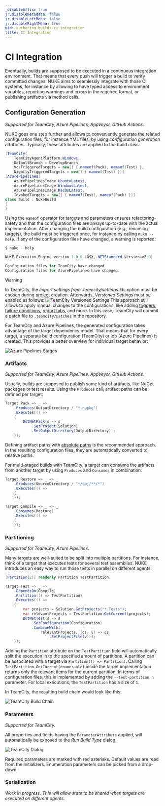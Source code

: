 ```yaml
---
_disableAffix: true
jr.disableMetadata: false
jr.disableLeftMenu: false
jr.disableRightMenu: true
uid: authoring-builds-ci-integration
title: CI Integration
---
```


# CI Integration

Eventually, builds are supposed to be executed in a continuous integration environment. That means that every push will trigger a build to verify committed changes. NUKE aims to seamlessly integrate with those CI systems, for instance by allowing to have typed access to environment variables, reporting warnings and errors in the required format, or publishing artifacts via method calls.

## Configuration Generation

_Supported for TeamCity, Azure Pipelines, AppVeyor, GitHub Actions._

NUKE goes one step further and allows to conveniently generate the related configuration files, for instance YML files, by using _configuration generation_ attributes. Typically, these attributes are applied to the build class:

```c#
[TeamCity(
    TeamCityAgentPlatform.Windows,
    DefaultBranch = DevelopBranch,
    VcsTriggeredTargets = new[] { nameof(Pack), nameof(Test) },
    NightlyTriggeredTargets = new[] { nameof(Test) })]
[AzurePipelines(
    AzurePipelinesImage.UbuntuLatest,
    AzurePipelinesImage.WindowsLatest,
    AzurePipelinesImage.MacOsLatest,
    InvokedTargets = new[] { nameof(Test), nameof(Pack) })]
class Build : NukeBuild
{
}
```

Using the `nameof` operator for targets and parameters ensures refactoring-safety and that the configuration files are always up-to-date with the actual implementation. After changing the build configuration (e.g., renaming targets), the build must be triggered once, for instance by calling `nuke --help`. If any of the configuration files have changed, a warning is reported:

```c#
$ nuke --help

NUKE Execution Engine version 1.0.0 (OSX,.NETStandard,Version=v2.0)

Configuration files for TeamCity have changed.
Configuration files for AzurePipelines have changed.
```

> [!Warning]
> In TeamCity, the _Import settings from .teamcity/settings.kts_ option must be chosen during project creation. Afterwards, _Versioned Settings_ must be enabled as follows:
> ![TeamCity Versioned Settings](~/images/teamcity-versioned-settings.png)
> This approach still allows to apply manual changes to the configurations, like adding [triggers](https://www.jetbrains.com/help/teamcity/configuring-build-triggers.html), [failure conditions](https://www.jetbrains.com/help/teamcity/build-failure-conditions.html), [report tabs](https://www.jetbrains.com/help/teamcity/including-third-party-reports-in-the-build-results.html), and more. In this case, TeamCity will commit a patch file to `.teamcity/patches` in the repository.

For TeamCity and Azure Pipelines, the generated configuration takes advantage of the target dependency model. That means that for every target, a separate build configuration (TeamCity) or job (Azure Pipelines) is created. This provides a better overview for individual target behavior:

![Azure Pipelines Stages](~/images/azure-stages.png)

### Artifacts

_Supported for TeamCity, Azure Pipelines, AppVeyor, GitHub Actions._

Usually, builds are supposed to publish some kind of artifacts, like NuGet packages or test results. Using the `Produces` call, artifact paths can be defined per target:

```c#
Target Pack => _ => _
    .Produces(OutputDirectory / "*.nupkg")
    .Executes(() =>
    {
        DotNetPack(s => s
            .SetProject(Solution)
            .SetOutputDirectory(OutputDirectory));
    });
```

Defining artifact paths with [absolute paths](system-paths.md) is the recommended approach. In the resulting configuration files, they are automatically converted to relative paths.

For multi-staged builds with TeamCity, a target can consume the artifacts from another target by using `Produces` and `Consumes` in combination:

```c#
Target Restore => _ => _
    .Produces(SourceDirectory / "*/obj/**/*")
    .Executes(() =>
    {
    });

Target Compile => _ => _
    .Consumes(Restore)
    .Executes(() =>
    {
    });
```

### Partitioning

_Supported for TeamCity, Azure Pipelines._

Many targets are well-suited to be split into multiple partitions. For instance, think of a target that executes tests for several test assemblies. NUKE introduces an easy way to run those tests in parallel on different agents:

```c#
[Partition(2)] readonly Partition TestPartition;

Target Test => _ => _
    .DependsOn(Compile)
    .Partition(() => TestPartition)
    .Executes(() =>
    {
        var projects = Solution.GetProjects("*.Tests");
        var relevantProjects = TestPartition.GetCurrent(projects);        
        DotNetTest(s => s
            .SetConfiguration(Configuration)
            .CombineWith(
                relevantProjects, (cs, v) => cs
                    .SetProjectFile(v)));
    });
```

Adding the `Partition` attribute on the `TestPartition` field will automatically split the execution in to the specified amount of partitions. A partition can be associated with a target via `Partition(() => Partition)`. Calling `TestPartition.GetCurrent(enumerable)` inside the target implementation returns only the relevant items for the current partition. In terms of configuration files, this is implemented by adding the `--test-partition n` parameter. For local executions, the `TestPartition` has a size of `1`.

In TeamCity, the resulting build chain would look like this:

![TeamCity Build Chain](~/images/teamcity-build-chain.png)

### Parameters

_Supported for TeamCity._

All properties and fields having the `ParameterAttribute` applied, will automatically be exposed to the _Run Build Type_ dialog.

![TeamCity Dialog](~/images/teamcity-dialog.png)

Required parameters are marked with red asterisks. Default values are read from the initializers. Enumeration parameters can be picked from a drop-down.

### Serialization

_Work in progress. This will allow state to be shared when targets are executed on different agents._
